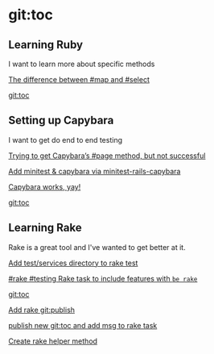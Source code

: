 # git:toc 

## Learning Ruby 

I want to learn more about specific methods 

[The difference between #map and #select](https://github.com/woodall/HashPageMe/commit/07b9657)

[git:toc](https://github.com/woodall/HashPageMe/commit/d1ec864)

## Setting up Capybara 

I want to get do end to end testing 

[Trying to get Capybara’s #page method, but not successful](https://github.com/woodall/HashPageMe/commit/1fdb874)

[Add minitest & capybara via minitest-rails-capybara](https://github.com/woodall/HashPageMe/commit/35969a0)

[Capybara works, yay!](https://github.com/woodall/HashPageMe/commit/0b040c2)

[git:toc](https://github.com/woodall/HashPageMe/commit/d1ec864)

## Learning Rake 

Rake is a great tool and I've wanted to get better at it. 

[Add test/services directory to rake test](https://github.com/woodall/HashPageMe/commit/e50540f)

[#rake #testing Rake task to include features with `be rake`](https://github.com/woodall/HashPageMe/commit/0bbf08c)

[git:toc](https://github.com/woodall/HashPageMe/commit/d1ec864)

[Add rake git:publish](https://github.com/woodall/HashPageMe/commit/aaf22ca)

[publish new git:toc and add msg to rake task](https://github.com/woodall/HashPageMe/commit/86fae02)

[Create rake helper method](https://github.com/woodall/HashPageMe/commit/37389f7)

